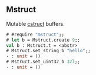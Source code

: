 ## Mstruct

Mutable [cstruct](https://github.com/mirage/ocaml-cstruct) buffers.

```ocaml
# #require "mstruct";;
# let b = Mstruct.create 9;;
val b : Mstruct.t = <abstr>
# Mstruct.set_string b "hello";;
- : unit = ()
# Mstruct.set_uint32 b 32l;;
- : unit = ()
```